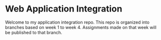 # Web Application Integration

Welcome to my application integration repo. This repo is organized into branches based on week 1 to week 4. Assignments made on that week will be published to that branch.
